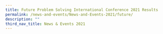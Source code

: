 ```yaml
---
title: Future Problem Solving International Conference 2021 Results
permalink: /news-and-events/News-and-Events-2021/future/
description: ""
third_nav_title: News & Events 2021
---
```

